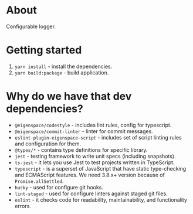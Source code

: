 # About

Configurable logger.

# Getting started

1. `yarn install` - install the dependencies.
2. `yarn build:package` - build application.

# Why do we have that dev dependencies?

* `@eigenspace/codestyle` - includes lint rules, config for typescript.
* `@eigenspace/commit-linter` - linter for commit messages.
* `eslint-plugin-eigenspace-script` - includes set of script linting rules and configuration for them.
* `@types/*` - contains type definitions for specific library.
* `jest` - testing framework to write unit specs (including snapshots).
* `ts-jest` - it lets you use Jest to test projects written in TypeScript.
* `typescript` - is a superset of JavaScript that have static type-checking and ECMAScript features.
    We need 3.8.x+ version because of `Promise.allSettled`.
* `husky` - used for configure git hooks.
* `lint-staged` - used for configure linters against staged git files.
* `eslint` - it checks code for readability, maintainability, and functionality errors.
